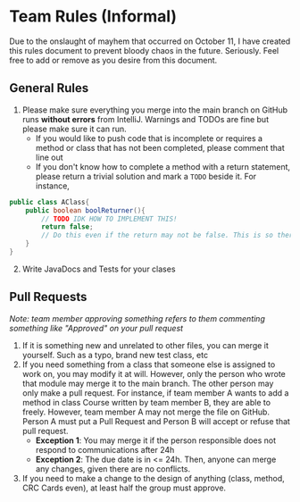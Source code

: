 # Team Rules (Informal)
Due to the onslaught of mayhem that occurred on October 11, I have created 
this rules document to prevent bloody chaos in the future. Seriously. Feel 
free to add or remove as you desire from this document.

## General Rules
1. Please make sure everything you merge into the main branch on GitHub runs 
   **without errors** from IntelliJ. Warnings and TODOs are fine but please 
   make sure it can run.
   * If you would like to push code that is incomplete or requires a method 
     or class that has not been completed, please comment that line out
   * If you don't know how to complete a method with a return statement, 
     please return a trivial solution and mark a `TODO` beside it. For instance,
```java
public class AClass{
    public boolean boolReturner(){
        // TODO IDK HOW TO IMPLEMENT THIS!
        return false;
        // Do this even if the return may not be false. This is so there isn't an error raised from missing a body
    }
}  
```

2. Write JavaDocs and Tests for your clases

## Pull Requests
_Note: team member approving something refers to them commenting something 
like "Approved" on your pull request_
1. If it is something new and unrelated to other files, you can merge it 
   yourself. Such as a typo, brand new test class, etc
2. If you need something from a class that someone else is assigned to work 
  on, you may modify it at will. However, only the person who wrote that 
  module may merge it to the main branch. The other person may only make a 
  pull request. For instance, if team member A wants to add a method in class 
  Course written by team member B, they are able to freely. However, team member
  A may not merge the file on GitHub. Person A must put a Pull Request and 
  Person B will accept or refuse that pull request. 
   * **Exception 1**: You may merge it if the person responsible does not 
     respond to communications after 24h
   * **Exception 2**: The due date is in <= 24h. Then, anyone can merge any 
     changes, given there are no conflicts.
3. If you need to make a change to the design of anything (class, method, 
   CRC Cards even), at least half the group must approve.
